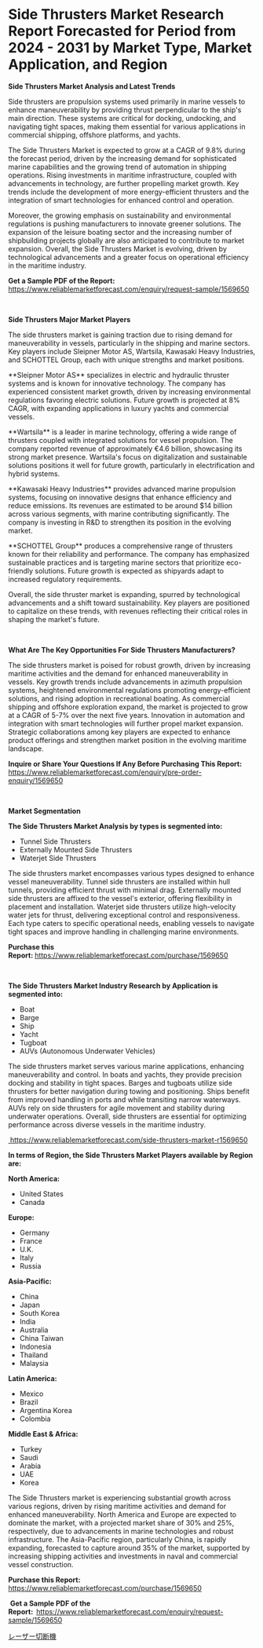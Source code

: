 <p><h1>Side Thrusters Market Research Report Forecasted for Period from 2024 -  2031 by Market Type, Market Application, and Region</h1></p><p><strong>Side Thrusters Market Analysis and Latest Trends</strong></p>
<p><p>Side thrusters are propulsion systems used primarily in marine vessels to enhance maneuverability by providing thrust perpendicular to the ship's main direction. These systems are critical for docking, undocking, and navigating tight spaces, making them essential for various applications in commercial shipping, offshore platforms, and yachts. </p><p>The Side Thrusters Market is expected to grow at a CAGR of 9.8% during the forecast period, driven by the increasing demand for sophisticated marine capabilities and the growing trend of automation in shipping operations. Rising investments in maritime infrastructure, coupled with advancements in technology, are further propelling market growth. Key trends include the development of more energy-efficient thrusters and the integration of smart technologies for enhanced control and operation. </p><p>Moreover, the growing emphasis on sustainability and environmental regulations is pushing manufacturers to innovate greener solutions. The expansion of the leisure boating sector and the increasing number of shipbuilding projects globally are also anticipated to contribute to market expansion. Overall, the Side Thrusters Market is evolving, driven by technological advancements and a greater focus on operational efficiency in the maritime industry.</p></p>
<p><strong>Get a Sample PDF of the Report:&nbsp;</strong> <a href="https://www.reliablemarketforecast.com/enquiry/request-sample/1569650?utm_campaign=1105&utm_medium=2&utm_source=Github&utm_content=ia&utm_term=29122024&utm_id=side-thrusters">https://www.reliablemarketforecast.com/enquiry/request-sample/1569650</a></p>
<p>&nbsp;</p>
<p><strong>Side Thrusters Major Market Players</strong></p>
<p><p>The side thrusters market is gaining traction due to rising demand for maneuverability in vessels, particularly in the shipping and marine sectors. Key players include Sleipner Motor AS, Wartsila, Kawasaki Heavy Industries, and SCHOTTEL Group, each with unique strengths and market positions.</p><p>**Sleipner Motor AS** specializes in electric and hydraulic thruster systems and is known for innovative technology. The company has experienced consistent market growth, driven by increasing environmental regulations favoring electric solutions. Future growth is projected at 8% CAGR, with expanding applications in luxury yachts and commercial vessels.</p><p>**Wartsila** is a leader in marine technology, offering a wide range of thrusters coupled with integrated solutions for vessel propulsion. The company reported revenue of approximately €4.6 billion, showcasing its strong market presence. Wartsila's focus on digitalization and sustainable solutions positions it well for future growth, particularly in electrification and hybrid systems.</p><p>**Kawasaki Heavy Industries** provides advanced marine propulsion systems, focusing on innovative designs that enhance efficiency and reduce emissions. Its revenues are estimated to be around $14 billion across various segments, with marine contributing significantly. The company is investing in R&D to strengthen its position in the evolving market.</p><p>**SCHOTTEL Group** produces a comprehensive range of thrusters known for their reliability and performance. The company has emphasized sustainable practices and is targeting marine sectors that prioritize eco-friendly solutions. Future growth is expected as shipyards adapt to increased regulatory requirements.</p><p>Overall, the side thruster market is expanding, spurred by technological advancements and a shift toward sustainability. Key players are positioned to capitalize on these trends, with revenues reflecting their critical roles in shaping the market's future.</p></p>
<p>&nbsp;</p>
<p><strong>What Are The Key Opportunities For Side Thrusters Manufacturers?</strong></p>
<p><p>The side thrusters market is poised for robust growth, driven by increasing maritime activities and the demand for enhanced maneuverability in vessels. Key growth trends include advancements in azimuth propulsion systems, heightened environmental regulations promoting energy-efficient solutions, and rising adoption in recreational boating. As commercial shipping and offshore exploration expand, the market is projected to grow at a CAGR of 5-7% over the next five years. Innovation in automation and integration with smart technologies will further propel market expansion. Strategic collaborations among key players are expected to enhance product offerings and strengthen market position in the evolving maritime landscape.</p></p>
<p><strong>Inquire or Share Your Questions If Any Before Purchasing This Report:</strong> <a href="https://www.reliablemarketforecast.com/enquiry/pre-order-enquiry/1569650?utm_campaign=1105&utm_medium=2&utm_source=Github&utm_content=ia&utm_term=29122024&utm_id=side-thrusters">https://www.reliablemarketforecast.com/enquiry/pre-order-enquiry/1569650</a></p>
<p>&nbsp;</p>
<p><strong>Market Segmentation</strong></p>
<p><strong>The Side Thrusters Market Analysis by types is segmented into:</strong></p>
<p><ul><li>Tunnel Side Thrusters</li><li>Externally Mounted Side Thrusters</li><li>Waterjet Side Thrusters</li></ul></p>
<p><p>The side thrusters market encompasses various types designed to enhance vessel maneuverability. Tunnel side thrusters are installed within hull tunnels, providing efficient thrust with minimal drag. Externally mounted side thrusters are affixed to the vessel's exterior, offering flexibility in placement and installation. Waterjet side thrusters utilize high-velocity water jets for thrust, delivering exceptional control and responsiveness. Each type caters to specific operational needs, enabling vessels to navigate tight spaces and improve handling in challenging marine environments.</p></p>
<p><strong>Purchase this Report:&nbsp;</strong><a href="https://www.reliablemarketforecast.com/purchase/1569650?utm_campaign=1105&utm_medium=2&utm_source=Github&utm_content=ia&utm_term=29122024&utm_id=side-thrusters">https://www.reliablemarketforecast.com/purchase/1569650</a></p>
<p>&nbsp;</p>
<p><strong>The Side Thrusters Market Industry Research by Application is segmented into:</strong></p>
<p><ul><li>Boat</li><li>Barge</li><li>Ship</li><li>Yacht</li><li>Tugboat</li><li>AUVs (Autonomous Underwater Vehicles)</li></ul></p>
<p><p>The side thrusters market serves various marine applications, enhancing maneuverability and control. In boats and yachts, they provide precision docking and stability in tight spaces. Barges and tugboats utilize side thrusters for better navigation during towing and positioning. Ships benefit from improved handling in ports and while transiting narrow waterways. AUVs rely on side thrusters for agile movement and stability during underwater operations. Overall, side thrusters are essential for optimizing performance across diverse vessels in the maritime industry.</p></p>
<p><a href="https://www.reliablemarketforecast.com/side-thrusters-market-r1569650?utm_campaign=1105&utm_medium=2&utm_source=Github&utm_content=ia&utm_term=29122024&utm_id=side-thrusters">&nbsp;https://www.reliablemarketforecast.com/side-thrusters-market-r1569650</a></p>
<p><strong>In terms of Region, the Side Thrusters Market Players available by Region are:</strong></p>
<p>
    <p> <strong> North America: </strong>
        <ul>
            <li>United States</li>
            <li>Canada</li>
        </ul>
        </p> 
    <p> <strong> Europe: </strong>
        <ul>
            <li>Germany</li>
            <li>France</li>
            <li>U.K.</li>
            <li>Italy</li>
            <li>Russia</li>
        </ul>
        </p> 
    <p> <strong> Asia-Pacific: </strong>
        <ul>
            <li>China</li>
            <li>Japan</li>
            <li>South Korea</li>
            <li>India</li>
            <li>Australia</li>
            <li>China Taiwan</li>
            <li>Indonesia</li>
            <li>Thailand</li>
            <li>Malaysia</li>
        </ul>
        </p> 
    <p> <strong> Latin America: </strong>
        <ul>
            <li>Mexico</li>
            <li>Brazil</li>
            <li>Argentina Korea</li>
            <li>Colombia</li>
        </ul>
        </p> 
    <p> <strong> Middle East & Africa: </strong>
        <ul>
            <li>Turkey</li>
            <li>Saudi</li>
            <li>Arabia</li>
            <li>UAE</li>
            <li>Korea</li>
        </ul>
    </p>
    </p>
<p><p>The Side Thrusters market is experiencing substantial growth across various regions, driven by rising maritime activities and demand for enhanced maneuverability. North America and Europe are expected to dominate the market, with a projected market share of 30% and 25%, respectively, due to advancements in marine technologies and robust infrastructure. The Asia-Pacific region, particularly China, is rapidly expanding, forecasted to capture around 35% of the market, supported by increasing shipping activities and investments in naval and commercial vessel construction.</p></p>
<p><strong>Purchase this Report: </strong><a href="https://www.reliablemarketforecast.com/purchase/1569650?utm_campaign=1105&utm_medium=2&utm_source=Github&utm_content=ia&utm_term=29122024&utm_id=side-thrusters">https://www.reliablemarketforecast.com/purchase/1569650</a></p>
<p>&nbsp;<strong>Get a Sample PDF of the Report:&nbsp;&nbsp;</strong><a href="https://www.reliablemarketforecast.com/enquiry/request-sample/1569650?utm_campaign=1105&utm_medium=2&utm_source=Github&utm_content=ia&utm_term=29122024&utm_id=side-thrusters">https://www.reliablemarketforecast.com/enquiry/request-sample/1569650</a></p>
<p><strong></strong></p>
<p><p><a href="https://github.com/lababdou/Market-Research-Report-List-6/blob/main/659485629136.md?utm_campaign=1105&utm_medium=2&utm_source=Github&utm_content=ia&utm_term=29122024&utm_id=side-thrusters">レーザー切断機</a></p></p>